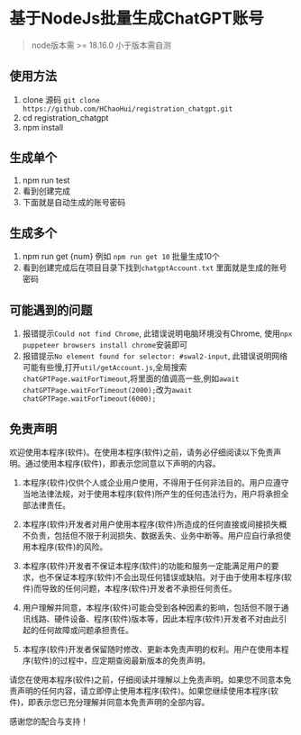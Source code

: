 # 基于NodeJs批量生成ChatGPT账号 
> node版本需 >= 18.16.0 小于版本需自测

## 使用方法

1. clone 源码 `git clone https://github.com/HChaoHui/registration_chatgpt.git`  
2. cd registration_chatgpt
3. npm install

## 生成单个  

1. npm run test
2. 看到创建完成
3. 下面就是自动生成的账号密码

## 生成多个  

1. npm run get {num} 例如 `npm run get 10` 批量生成10个
2. 看到创建完成后在项目目录下找到`chatgptAccount.txt` 里面就是生成的账号密码

## 可能遇到的问题

1. 报错提示`Could not find Chrome`, 此错误说明电脑环境没有Chrome, 使用`npx puppeteer browsers install chrome`安装即可
2. 报错提示`No element found for selector: #swal2-input`, 此错误说明网络可能有些慢,打开`util/getAccount.js`,全局搜索`chatGPTPage.waitForTimeout`,将里面的值调高一些,例如`await chatGPTPage.waitForTimeout(2000);`改为`await chatGPTPage.waitForTimeout(6000);`

## 免责声明

欢迎使用本程序(软件)。在使用本程序(软件)之前，请务必仔细阅读以下免责声明。通过使用本程序(软件)，即表示您同意以下声明的内容。

1. 本程序(软件)仅供个人或企业用户使用，不得用于任何非法目的。用户应遵守当地法律法规，对于使用本程序(软件)所产生的任何违法行为，用户将承担全部法律责任。

2. 本程序(软件)开发者对用户使用本程序(软件)所造成的任何直接或间接损失概不负责，包括但不限于利润损失、数据丢失、业务中断等。用户应自行承担使用本程序(软件)的风险。

3. 本程序(软件)开发者不保证本程序(软件)的功能和服务一定能满足用户的要求，也不保证本程序(软件)不会出现任何错误或缺陷。对于由于使用本程序(软件)而导致的任何问题，本程序(软件)开发者不承担任何责任。

4. 用户理解并同意，本程序(软件)可能会受到各种因素的影响，包括但不限于通讯线路、硬件设备、程序(软件)版本等，因此本程序(软件)开发者不对由此引起的任何故障或问题承担责任。

5. 本程序(软件)开发者保留随时修改、更新本免责声明的权利。用户在使用本程序(软件)的过程中，应定期查阅最新版本的免责声明。

请您在使用本程序(软件)之前，仔细阅读并理解以上免责声明。如果您不同意本免责声明的任何内容，请立即停止使用本程序(软件)。如果您继续使用本程序(软件)，即表示您已充分理解并同意本免责声明的全部内容。

感谢您的配合与支持！